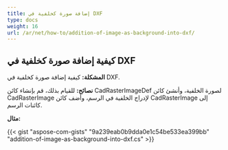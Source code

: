 ```yaml
---
title: إضافة صورة كخلفية في DXF
type: docs
weight: 16
url: /ar/net/how-to/addition-of-image-as-background-into-dxf/
---
```


## **كيفية إضافة صورة كخلفية في DXF**

**المشكلة:** كيفية إضافة صورة كخلفية في DXF.

**نصائح:** للقيام بذلك، قم بإنشاء كائن CadRasterImageDef لصورة الخلفية، وأنشئ كائن CadRasterImage لإدراج الخلفية في الرسم، وأضف كائن CadRasterImage إلى كائنات الرسم.

**مثال:**

{{< gist "aspose-com-gists" "9a239eab0b9dda0e1c54be533ea399bb" "addition-of-image-as-background-into-dxf.cs" >}}
